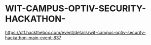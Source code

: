 # WIT-CAMPUS-OPTIV-SECURITY-HACKATHON-
https://ctf.hackthebox.com/event/details/wit-campus-optiv-security-hackathon-main-event-837
